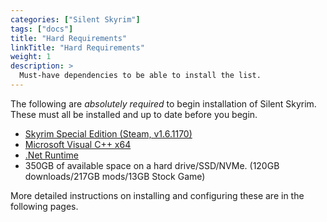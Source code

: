 ```yaml
---
categories: ["Silent Skyrim"]
tags: ["docs"] 
title: "Hard Requirements"
linkTitle: "Hard Requirements"
weight: 1
description: >
  Must-have dependencies to be able to install the list.
---
```


The following are *absolutely required* to begin installation of Silent Skyrim. These must all be installed and up to date before you begin.

- [Skyrim Special Edition (Steam, v1.6.1170)](https://store.steampowered.com/app/489830/The_Elder_Scrolls_V_Skyrim_Special_Edition/)
- [Microsoft Visual C++ x64](https://aka.ms/vs/16/release/vc_redist.x64.exe)
- [.Net Runtime](https://dotnet.microsoft.com/en-us/download/dotnet/5.0/runtime)
- 350GB of available space on a hard drive/SSD/NVMe. (120GB downloads/217GB mods/13GB Stock Game)

More detailed instructions on installing and configuring these are in the following pages.

